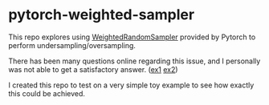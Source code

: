 # pytorch-weighted-sampler

This repo explores using [WeightedRandomSampler](https://pytorch.org/docs/stable/data.html#torch.utils.data.WeightedRandomSampler) provided by Pytorch to perform undersampling/oversampling.

There has been many questions online regarding this issue, and I personally was not able to get a satisfactory answer. ([ex1](https://stackoverflow.com/questions/67799246/weighted-random-sampler-oversample-or-undersample) [ex2](https://stackoverflow.com/questions/60320232/pytorch-how-to-undersample-using-weightedrandomsampler))

I created this repo to test on a very simple toy example to see how exactly this could be achieved.



